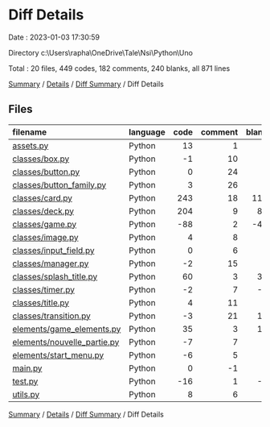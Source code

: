 # Diff Details

Date : 2023-01-03 17:30:59

Directory c:\\Users\\rapha\\OneDrive\\Tale\\Nsi\\Python\\Uno

Total : 20 files,  449 codes, 182 comments, 240 blanks, all 871 lines

[Summary](results.md) / [Details](details.md) / [Diff Summary](diff.md) / Diff Details

## Files
| filename | language | code | comment | blank | total |
| :--- | :--- | ---: | ---: | ---: | ---: |
| [assets.py](/assets.py) | Python | 13 | 1 | 7 | 21 |
| [classes/box.py](/classes/box.py) | Python | -1 | 10 | 0 | 9 |
| [classes/button.py](/classes/button.py) | Python | 0 | 24 | 4 | 28 |
| [classes/button_family.py](/classes/button_family.py) | Python | 3 | 26 | 6 | 35 |
| [classes/card.py](/classes/card.py) | Python | 243 | 18 | 110 | 371 |
| [classes/deck.py](/classes/deck.py) | Python | 204 | 9 | 82 | 295 |
| [classes/game.py](/classes/game.py) | Python | -88 | 2 | -49 | -135 |
| [classes/image.py](/classes/image.py) | Python | 4 | 8 | 1 | 13 |
| [classes/input_field.py](/classes/input_field.py) | Python | 0 | 6 | 3 | 9 |
| [classes/manager.py](/classes/manager.py) | Python | -2 | 15 | 5 | 18 |
| [classes/splash_title.py](/classes/splash_title.py) | Python | 60 | 3 | 31 | 94 |
| [classes/timer.py](/classes/timer.py) | Python | -2 | 7 | -1 | 4 |
| [classes/title.py](/classes/title.py) | Python | 4 | 11 | 2 | 17 |
| [classes/transition.py](/classes/transition.py) | Python | -3 | 21 | 12 | 30 |
| [elements/game_elements.py](/elements/game_elements.py) | Python | 35 | 3 | 19 | 57 |
| [elements/nouvelle_partie.py](/elements/nouvelle_partie.py) | Python | -7 | 7 | 1 | 1 |
| [elements/start_menu.py](/elements/start_menu.py) | Python | -6 | 5 | 1 | 0 |
| [main.py](/main.py) | Python | 0 | -1 | 2 | 1 |
| [test.py](/test.py) | Python | -16 | 1 | -2 | -17 |
| [utils.py](/utils.py) | Python | 8 | 6 | 6 | 20 |

[Summary](results.md) / [Details](details.md) / [Diff Summary](diff.md) / Diff Details